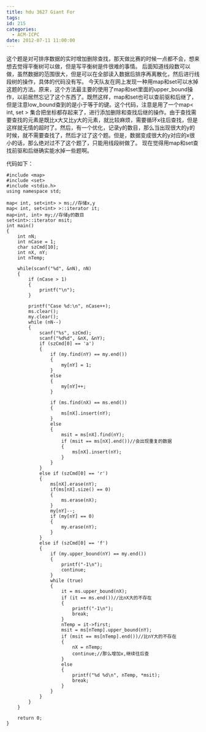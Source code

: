 ```yaml
---
title: hdu 3627 Giant For
tags:
id: 215
categories:
  - ACM-ICPC
date: 2012-07-11 11:00:00
---
```


这个题是对可排序数据的实时增加删除查找，那天做比赛的时候一点都不会，想来想去觉得平衡树可以做，但是写平衡树是件很难的事情。
后面知道线段数可以做，虽然数据的范围很大，但是可以在全部读入数据后排序再离散化，然后进行线段树的操作，具体的代码没有写。
今天队友在网上发现一种用map和set可以水掉这题的方法。原来，这个方法最主要的使用了map和set里面的upper_bound操作，以前居然忘记了这个东西了。既然这样，map和set也可以查前驱和后继了，但是注意low_bound查到的是小于等于的键。这个代码，注意是用了一个map< int, set > 集合把坐标都存起来了，进行添加删除和查找后继的操作。由于查找需要查找的元素是既比x大又比y大的元素，就比较麻烦，需要循环x往后查找，但是这样就无情的超时了。然后，有一个优化，记录y的数目，那么当出现很大的y的时候，就不需要查找了，然后才过了这个题。但是，数据变成很大的y对应的x很小的话，那么绝对过不了这个题了，只能用线段树做了。
现在觉得用map和set查找前驱和后继确实能水掉一些题啊。

代码如下：
``` stylus
#include <map>
#include <set>
#include <stdio.h>
using namespace std;

map< int, set<int> > ms;//存储x,y
map< int, set<int> >::iterator it;
map<int, int> my;//存储y的数目
set<int>::iterator msit;
int main()
{
    int nN;
    int nCase = 1;
    char szCmd[10];
    int nX, nY;
    int nTemp;

    while(scanf("%d", &nN), nN)
    {
        if (nCase > 1)
        {
            printf("\n");
        }

        printf("Case %d:\n", nCase++);
        ms.clear();
        my.clear();
        while (nN--)
        {
            scanf("%s", szCmd);
            scanf("%d%d", &nX, &nY);
            if (szCmd[0] == 'a')
            {
                if (my.find(nY) == my.end())
                {
                    my[nY] = 1;
                }
                else
                {
                    my[nY]++;
                }

                if (ms.find(nX) == ms.end())
                {
                    ms[nX].insert(nY);
                }
                else
                {
                    msit = ms[nX].find(nY);
                    if (msit == ms[nX].end())//会出现重复的数据
                    {
                        ms[nX].insert(nY);
                    }
                }
            }
            else if (szCmd[0] == 'r')
            {
                ms[nX].erase(nY);
                if(ms[nX].size() == 0)
                {
                    ms.erase(nX);
                }
                my[nY]--;
                if (my[nY] == 0)
                {
                    my.erase(nY);
                }
            }
            else if (szCmd[0] == 'f')
            {
                if (my.upper_bound(nY) == my.end())
                {
                    printf("-1\n");
                    continue;
                }
                while (true)
                {
                    it = ms.upper_bound(nX);
                    if (it == ms.end())//比nX大的不存在
                    {
                        printf("-1\n");
                        break;
                    }
                    nTemp = it->first;
                    msit = ms[nTemp].upper_bound(nY);
                    if (msit == ms[nTemp].end())//比nY大的不存在
                    {
                        nX = nTemp;
                        continue;//那么增加x,继续往后查
                    }
                    else
                    {
                        printf("%d %d\n", nTemp, *msit);
                        break;
                    }
                }
            }
        }
    }

    return 0;
}
```
